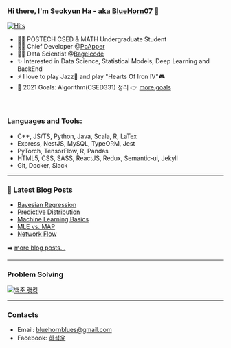 ### Hi there, I'm Seokyun Ha - aka [BlueHorn07][website] 👋

[![Hits](https://hits.seeyoufarm.com/api/count/incr/badge.svg?url=https%3A%2F%2Fgithub.com%2FBlueHorn07%2FBlueHorn07&count_bg=%2379C83D&title_bg=%23555555&icon=&icon_color=%23E7E7E7&title=hits&edge_flat=false)](https://hits.seeyoufarm.com)

- 👨‍🎓 POSTECH CSED & MATH Undergraduate Student
- 👨‍💻 Chief Developer @[PoApper](https://club.poapper.com/)
- 👨‍🚀 Data Scientist @[Bagelcode](https://site.bagelcode.com/)
- ✨ Interested in Data Science, Statistical Models, Deep Learning and BackEnd
- ⚡ I love to play Jazz🎺 and play "Hearts Of Iron IV"🎮
- 🥅 2021 Goals: Algorithm(CSED331) 정리 👉 [more goals](https://bluehorn07.github.io/2021/01/01/2021-goal.html)

<br />

### Languages and Tools:

- C++, JS/TS, Python, Java, Scala, R, LaTex
- Express, NestJS, MySQL, TypeORM, Jest
- PyTorch, TensorFlow, R, Pandas
- HTML5, CSS, SASS, ReactJS, Redux, Semantic‑ui, Jekyll
- Git, Docker, Slack

---

### 📕 Latest Blog Posts

<!-- BLOG-POST-LIST:START -->
- [Bayesian Regression](https://bluehorn07.github.io/computer_science/2021/09/06/bayesian-regression.html)
- [Predictive Distribution](https://bluehorn07.github.io/computer_science/2021/09/05/predictive-distribution.html)
- [Machine Learning Basics](https://bluehorn07.github.io/computer_science/2021/09/05/Machine-Learning-Basics.html)
- [MLE vs. MAP](https://bluehorn07.github.io/computer_science/2021/09/05/MLE-vs-MAP.html)
- [Network Flow](https://bluehorn07.github.io/computer_science/2021/07/16/network-flow.html)
<!-- BLOG-POST-LIST:END -->

➡️ [more blog posts...](https://bluehorn07.github.io/computer_science/)

---

### Problem Solving

[![백준 랭킹](http://mazassumnida.wtf/api/v2/generate_badge?boj=bluehorn07)](https://www.acmicpc.net/user/bluehorn07)

---

### Contacts

- Email: bluehornblues@gmail.com
- Facebook: [하석윤][facebook]

[website]: ttps://bluehorn07.dev/
[facebook]: https://www.facebook.com/profile.php?id=100005615439995
